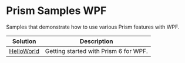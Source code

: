 # Prism Samples WPF
Samples that demonstrate how to use various Prism features with WPF.

| Solution | Description |
-----------|-------------|
| [HelloWorld][1] | Getting started with Prism 6 for WPF. |



[1]: HelloWorld/
